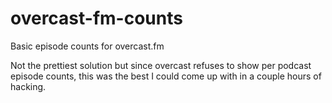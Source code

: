 # overcast-fm-counts
Basic episode counts for overcast.fm

Not the prettiest solution but since overcast refuses to show per podcast episode counts, this was the best I could come up with in a couple hours of hacking.
